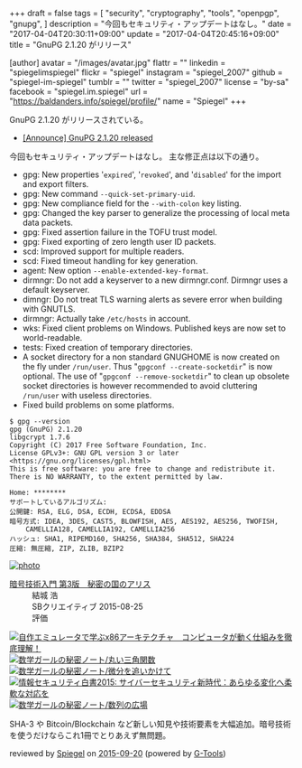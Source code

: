 +++
draft = false
tags = [
  "security",
  "cryptography",
  "tools",
  "openpgp",
  "gnupg",
]
description = "今回もセキュリティ・アップデートはなし。"
date = "2017-04-04T20:30:11+09:00"
update = "2017-04-04T20:45:16+09:00"
title = "GnuPG 2.1.20 がリリース"

[author]
  avatar = "/images/avatar.jpg"
  flattr = ""
  linkedin = "spiegelimspiegel"
  flickr = "spiegel"
  instagram = "spiegel_2007"
  github = "spiegel-im-spiegel"
  tumblr = ""
  twitter = "spiegel_2007"
  license = "by-sa"
  facebook = "spiegel.im.spiegel"
  url = "https://baldanders.info/spiegel/profile/"
  name = "Spiegel"
+++

GnuPG 2.1.20 がリリースされている。

- [[Announce] GnuPG 2.1.20 released](https://lists.gnupg.org/pipermail/gnupg-announce/2017q2/000404.html)

今回もセキュリティ・アップデートはなし。
主な修正点は以下の通り。

* gpg: New properties '`expired`', '`revoked`', and '`disabled`' for the import and export filters.
* gpg: New command `--quick-set-primary-uid`.
* gpg: New compliance field for the `--with-colon` key listing.
* gpg: Changed the key parser to generalize the processing of local meta data packets.
* gpg: Fixed assertion failure in the TOFU trust model.
* gpg: Fixed exporting of zero length user ID packets.
* scd: Improved support for multiple readers.
* scd: Fixed timeout handling for key generation.
* agent: New option `--enable-extended-key-format`.
* dirmngr: Do not add a keyserver to a new dirmngr.conf.  Dirmngr uses a default keyserver.
* dimngr: Do not treat TLS warning alerts as severe error when building with GNUTLS.
* dirmngr: Actually take `/etc/hosts` in account.
* wks: Fixed client problems on Windows.  Published keys are now set to world-readable.
* tests: Fixed creation of temporary directories.
* A socket directory for a non standard GNUGHOME is now created on the fly under `/run/user`.  Thus "`gpgconf --create-socketdir`" is now optional.  The use of "`gpgconf --remove-socketdir`" to clean up obsolete socket directories is however recommended to avoid cluttering `/run/user` with useless directories.
* Fixed build problems on some platforms.

```text
$ gpg --version
gpg (GnuPG) 2.1.20
libgcrypt 1.7.6
Copyright (C) 2017 Free Software Foundation, Inc.
License GPLv3+: GNU GPL version 3 or later <https://gnu.org/licenses/gpl.html>
This is free software: you are free to change and redistribute it.
There is NO WARRANTY, to the extent permitted by law.

Home: ********
サポートしているアルゴリズム:
公開鍵: RSA, ELG, DSA, ECDH, ECDSA, EDDSA
暗号方式: IDEA, 3DES, CAST5, BLOWFISH, AES, AES192, AES256, TWOFISH,
    CAMELLIA128, CAMELLIA192, CAMELLIA256
ハッシュ: SHA1, RIPEMD160, SHA256, SHA384, SHA512, SHA224
圧縮: 無圧縮, ZIP, ZLIB, BZIP2
```

<div class="hreview" ><a class="item url" href="https://www.amazon.co.jp/exec/obidos/ASIN/B015643CPE/baldandersinf-22/"><img src="https://images-fe.ssl-images-amazon.com/images/I/51t6yHHVwEL._SL160_.jpg" alt="photo" class="photo"  /></a><dl ><dt class="fn"><a class="item url" href="https://www.amazon.co.jp/exec/obidos/ASIN/B015643CPE/baldandersinf-22/">暗号技術入門 第3版　秘密の国のアリス</a></dt><dd>結城 浩 </dd><dd>SBクリエイティブ 2015-08-25</dd><dd>評価<abbr class="rating" title="5"><img src="https://images-fe.ssl-images-amazon.com/images/G/01/detail/stars-5-0.gif" alt="" /></abbr> </dd></dl><p class="similar"><a href="https://www.amazon.co.jp/exec/obidos/ASIN/B0148FQNVC/baldandersinf-22/" target="_top"><img src="https://images-fe.ssl-images-amazon.com/images/P/B0148FQNVC.09._SCTHUMBZZZ_.jpg"  alt="自作エミュレータで学ぶx86アーキテクチャ　コンピュータが動く仕組みを徹底理解！"  /></a> <a href="https://www.amazon.co.jp/exec/obidos/ASIN/B00W6NCLJM/baldandersinf-22/" target="_top"><img src="https://images-fe.ssl-images-amazon.com/images/P/B00W6NCLJM.09._SCTHUMBZZZ_.jpg"  alt="数学ガールの秘密ノート/丸い三角関数"  /></a> <a href="https://www.amazon.co.jp/exec/obidos/ASIN/B00Y9EYOIW/baldandersinf-22/" target="_top"><img src="https://images-fe.ssl-images-amazon.com/images/P/B00Y9EYOIW.09._SCTHUMBZZZ_.jpg"  alt="数学ガールの秘密ノート/微分を追いかけて"  /></a> <a href="https://www.amazon.co.jp/exec/obidos/ASIN/B012BYBTZC/baldandersinf-22/" target="_top"><img src="https://images-fe.ssl-images-amazon.com/images/P/B012BYBTZC.09._SCTHUMBZZZ_.jpg"  alt="情報セキュリティ白書2015: サイバーセキュリティ新時代：あらゆる変化へ柔軟な対応を"  /></a> <a href="https://www.amazon.co.jp/exec/obidos/ASIN/B00W6NCLL0/baldandersinf-22/" target="_top"><img src="https://images-fe.ssl-images-amazon.com/images/P/B00W6NCLL0.09._SCTHUMBZZZ_.jpg"  alt="数学ガールの秘密ノート/数列の広場"  /></a> </p>
<p class="description">SHA-3 や Bitcoin/Blockchain など新しい知見や技術要素を大幅追加。暗号技術を使うだけならこれ1冊でとりあえず無問題。</p>
<p class="gtools" >reviewed by <a href='#maker' class='reviewer'>Spiegel</a> on <abbr class="dtreviewed" title="2015-09-20">2015-09-20</abbr> (powered by <a href="http://www.goodpic.com/mt/aws/index.html" >G-Tools</a>)</p>
</div>
